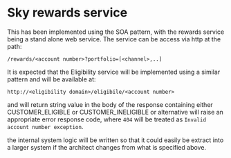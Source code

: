 # Sky rewards service

This has been implemented using the SOA pattern, with the rewards service being
a stand alone web service.  The service can be access via http at the path:

    /rewards/<account number>?portfolio=[<channel>,..]
    
It is expected that the Eligibility service will be implemented using a similar pattern
and will be available at:
 
    http://<eligibility domain>/eligibile/<account number>
    
and will return string value in the body of the response containing either CUSTOMER_ELIGIBLE or 
CUSTOMER_INELIGIBLE or alternative will raise an appropriate error response code, where ```404```
will be treated as ```Invalid account number exception```.

the internal system logic will be written so that it could easily be extract into a larger system
if the architect changes from what is specified above.

